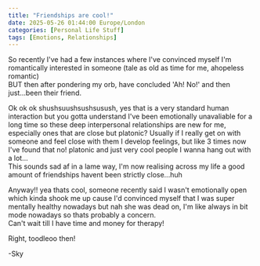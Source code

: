 ```yaml
---
title: "Friendships are cool!"
date: 2025-05-26 01:44:00 Europe/London
categories: [Personal Life Stuff]
tags: [Emotions, Relationships]
---
```


So recently I've had a few instances where I've convinced myself I'm romantically interested in someone (tale as old as time for me, ahopeless romantic)  
BUT then after pondering my orb, have concluded 'Ah! No!' and then just...been their friend.  

Ok ok ok shushsuushsushsusush, yes that is a very standard human interaction but you gotta understand I've been emotionally unavaliable for a long time so these deep interpersonal relationships are new for me, especially ones that are close but platonic?
Usually if I really get on with someone and feel close with them I develop feelings, but like 3 times now I've found that no! platonic and just very cool people I wanna hang out with a lot...  
This sounds sad af in a lame way, I'm now realising across my life a good amount of friendships havent been strictly close...huh  

Anyway!! yea thats cool, someone recently said I wasn't emotionally open which kinda shook me up cause I'd convinced myself that I was super mentally healthy nowadays but nah she was dead on, I'm like always in bit mode nowadays so thats probably a concern.  
Can't wait till I have time and money for therapy!  

Right, toodleoo then!

-Sky